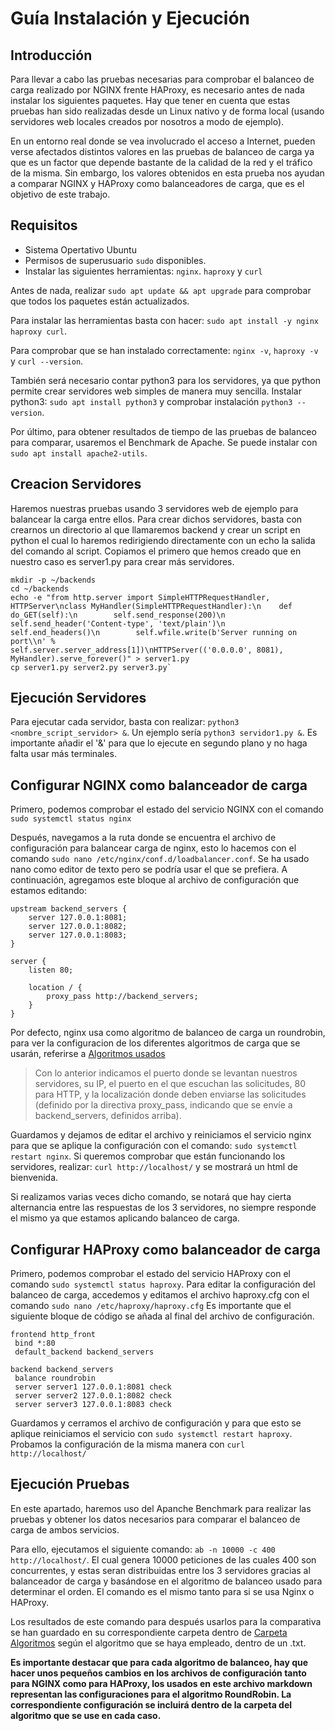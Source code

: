 # Guía Instalación y Ejecución

## Introducción
  Para llevar a cabo las pruebas necesarias para comprobar el balanceo de carga realizado por NGINX frente HAProxy, es necesario antes de nada instalar los siguientes paquetes. Hay que tener en cuenta que estas pruebas han sido realizadas desde un Linux nativo y de 
  forma local (usando servidores web locales creados por nosotros a modo de ejemplo). 
  
  En un entorno real donde se vea involucrado el acceso a Internet, pueden verse afectados distintos valores en las pruebas de balanceo de carga ya que es un factor que depende bastante de la calidad de la red y el tráfico de la misma. Sin embargo, los valores 
  obtenidos en esta prueba nos ayudan a comparar NGINX y HAProxy como 
  balanceadores de carga, que es el objetivo de este trabajo.

## Requisitos
  - Sistema Opertativo Ubuntu
  - Permisos de superusuario `sudo` disponibles.
  - Instalar las siguientes herramientas: `nginx`. `haproxy` y `curl` 

  Antes de nada, realizar `sudo apt update && apt upgrade` para comprobar que todos los paquetes están actualizados.
  
  Para instalar las herramientas basta con hacer: `sudo apt install -y nginx haproxy curl`. 
  
  Para comprobar que se han instalado correctamente: `nginx -v`, `haproxy -v` y `curl --version`.
  
  También será necesario contar python3 para los servidores, ya que python permite crear servidores web simples de manera muy sencilla. Instalar python3: `sudo apt install python3` y comprobar instalación `python3 --version`.
  
  Por último, para obtener resultados de tiempo de las pruebas de balanceo para comparar, usaremos  el Benchmark de Apache. Se puede instalar con `sudo apt install apache2-utils`.


## Creacion Servidores
 Haremos nuestras pruebas usando 3 servidores web de ejemplo para balancear la carga entre ellos. Para crear dichos servidores, basta con crearnos un directorio al que llamaremos backend y crear un script en python el cual lo haremos redirigiendo directamente con un 
 echo la salida del comando al script. Copiamos el primero que hemos
 creado que en nuestro caso es server1.py para crear más servidores.
 
```
mkdir -p ~/backends
cd ~/backends
echo -e "from http.server import SimpleHTTPRequestHandler, HTTPServer\nclass MyHandler(SimpleHTTPRequestHandler):\n    def do_GET(self):\n        self.send_response(200)\n        self.send_header('Content-type', 'text/plain')\n        self.end_headers()\n        self.wfile.write(b'Server running on port\\n' %  
self.server.server_address[1])\nHTTPServer(('0.0.0.0', 8081), MyHandler).serve_forever()" > server1.py
cp server1.py server2.py server3.py`
```

## Ejecución Servidores
  Para ejecutar cada servidor, basta con realizar:  `python3 <nombre_script_servidor> &`. Un ejemplo sería `python3 servidor1.py &`. Es importante añadir el '&' para que lo ejecute en segundo plano y no haga falta usar más terminales. 


## Configurar NGINX como balanceador de carga
  Primero, podemos comprobar el estado del servicio NGINX con el comando `sudo systemctl status nginx` 
  
  Después, navegamos a la ruta donde se encuentra el archivo de configuración para balancear carga de nginx, esto lo hacemos con el comando `sudo nano /etc/nginx/conf.d/loadbalancer.conf`. Se ha usado nano como editor de texto pero se podría usar el que se prefiera. 
  A continuación, agregamos este bloque al archivo de configuración que estamos editando:
  
```
upstream backend_servers {
    server 127.0.0.1:8081;
    server 127.0.0.1:8082;
    server 127.0.0.1:8083;
}

server {
    listen 80;

    location / {
        proxy_pass http://backend_servers;
    }
}
```
  Por defecto, nginx usa como algoritmo de balanceo de carga un roundrobin, para ver la configuracion de los diferentes algoritmos de carga que se usarán, referirse a [Algoritmos usados](./AlgoritmosCarga)
  
> Con lo anterior indicamos el puerto donde se levantan nuestros servidores, su IP, el puerto en el que escuchan las solicitudes, 80 para HTTP, y la localización donde deben enviarse las solicitudes (definido por la directiva proxy_pass, indicando que se envíe a backend_servers, definidos arriba).

  Guardamos y dejamos de editar el archivo y reiniciamos el servicio nginx para que se aplique la configuración con el comando: `sudo systemctl restart nginx`. Si queremos comprobar que están funcionando los servidores, realizar: `curl http://localhost/` y se mostrará   un html de bienvenida.
  
  Si realizamos varias veces dicho comando, se notará que hay cierta alternancia entre las respuestas de los 3 servidores, no siempre responde el mismo ya que estamos aplicando balanceo de carga. 

  ## Configurar HAProxy  como balanceador de carga
   Primero, podemos comprobar el estado del servicio HAProxy con el comando  `sudo systemctl status haproxy`. Para editar la configuración del balanceo de carga, accedemos y editamos el archivo haproxy.cfg con el comando `sudo nano /etc/haproxy/haproxy.cfg` Es 
   importante que el siguiente bloque de código se añada al final del archivo de configuración. 

   ```
frontend http_front
    bind *:80
    default_backend backend_servers

backend backend_servers
    balance roundrobin
    server server1 127.0.0.1:8081 check
    server server2 127.0.0.1:8082 check
    server server3 127.0.0.1:8083 check

   ```
  Guardamos y cerramos el archivo de configuración y para que esto se aplique reiniciamos el servicio con `sudo systemctl restart haproxy`. Probamos la configuración de la misma manera con `curl http://localhost/`

  ## Ejecución Pruebas
  En este apartado, haremos uso del Apanche Benchmark para realizar las pruebas y obtener los datos necesarios para comparar el balanceo de carga de ambos servicios. 

  Para ello, ejecutamos el siguiente comando: `ab -n 10000 -c 400 http://localhost/`. El cual genera 10000 peticiones de las cuales 400 son concurrentes, y estas seran distribuidas entre los 3 servidores gracias al balanceador de carga y basándose en el algoritmo
  de balanceo usado para determinar el orden. El comando es el mismo tanto para si se usa Nginx o HAProxy.

  Los resultados de este comando para después usarlos para la comparativa se han guardado en su correspondiente carpeta dentro de [Carpeta Algoritmos](./AlgoritmosUsados) según el algoritmo que se haya empleado, dentro de un .txt.

  **Es importante destacar que para cada  algoritmo de balanceo, hay que hacer unos pequeños cambios en los archivos de configuración tanto para NGINX como para HAProxy, los usados en este archivo markdown representan las configuraciones para el algoritmo
  RoundRobin. La correspondiente configuración se incluirá dentro de la carpeta del algoritmo que se use en cada caso.**

  
  






















   
   
